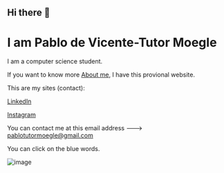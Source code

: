 ## Hi there 👋

# I am Pablo de Vicente-Tutor Moegle

I am a computer science student.

If you want to know more [About me](https://pablotutormoegle.github.io/aboutMe), I have this provional website.

This are my sites (contact):

[LinkedIn](https://www.linkedin.com/in/pablo-tutor-moegle/)

[Instagram](https://www.instagram.com/pablo_dev_tutor/)

You can contact me at this email address ---> pablotutormoegle@gmail.com

You can click on the blue words.

![image](https://github.com/PabloTutorMoegle/PabloTutorMoegle/assets/102219711/f3c2a54a-8ee7-443d-b078-8fa5fa2d0a0c)
